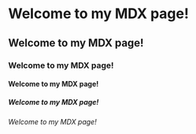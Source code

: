 # Welcome to my MDX page!

## Welcome to my MDX page!

### Welcome to my MDX page!

#### Welcome to my MDX page!

##### Welcome to my MDX page!

###### Welcome to my MDX page!
